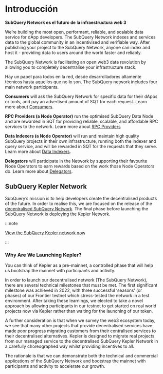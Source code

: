 # Introducción

**SubQuery Network es el futuro de la infraestructura web 3**

We’re building the most open, performant, reliable, and scalable data service for dApp developers. The SubQuery Network indexes and services data to the global community in an incentivised and verifiable way. After publishing your project to the SubQuery Network, anyone can index and host it - providing data to users around the world faster and reliably.

The SubQuery Network is facilitating an open web3 data revolution by allowing you to completely decentralise your infrastructure stack.

Hay un papel para todos en la red, desde desarrolladores altamente técnicos hasta aquellos que no lo son. The SubQuery network includes four main network participants.

**Consumers** will ask the SubQuery Network for specific data for their dApps or tools, and pay an advertised amount of SQT for each request. Learn more about [Consumers](./consumers/introduction.md).

**RPC Providers (a Node Operator)** run the optimised SubQuery Data Node and are rewarded in SQT for providing reliable, scalable, and affordable RPC services to the network. Learn more about [RPC Providers](./node_operators/rpc_providers/introduction.md)

**Data Indexers (a Node Operator)** will run and maintain high quality SubQuery projects in their own infrastructure, running both the indexer and query service, and will be rewarded in SQT for the requests that they serve. Learn more about [Data Indexers](./node_operators/indexers/introduction.md).

**Delegators** will participate in the Network by supporting their favourite Node Operators to earn rewards based on the work those Node Operators do. Learn more about [Delegators](./delegators/introduction.md).

## SubQuery Kepler Network

SubQuery’s mission is to help developers create the decentralised products of the future. In order to realise this, we are focused on the release of the [decentralised SubQuery Network](https://subquery.network/network). The final phase before launching the SubQuery Network is deploying the Kepler Network.

:::note

[View the SubQuery Kepler network now](https://kepler.subquery.network)

:::

### Why Are We Launching Kepler?

You can think of Kepler as a pre-mainnet, a controlled phase that will help us bootstrap the mainnet with participants and activity.

In order to launch our decentralised network (The SubQuery Network), there are several technical milestones that must be met. The first significant milestone was achieved in 2022, with three successful ‘seasons’ (or phases) of our Frontier testnet which stress-tested the network in a test environment. After taking these learnings, we elected to take a novel approach by allowing participants in our testnet to get started on real world projects now via Kepler rather than waiting for the launching of our token.

A further consideration is that when we survey the web3 ecosystem today, we see that many other projects that provide decentralised services have made poor progress migrating customers from their centralised services to their decentralised alternatives. Kepler is designed to migrate real projects from our managed service to the decentralised SubQuery Kepler Network in a carefully choreographed way whilst providing incentives to all.

The rationale is that we can demonstrate both the technical and commercial applications of the SubQuery Network and bootstrap the mainnet with participants and activity to accelerate our growth.
